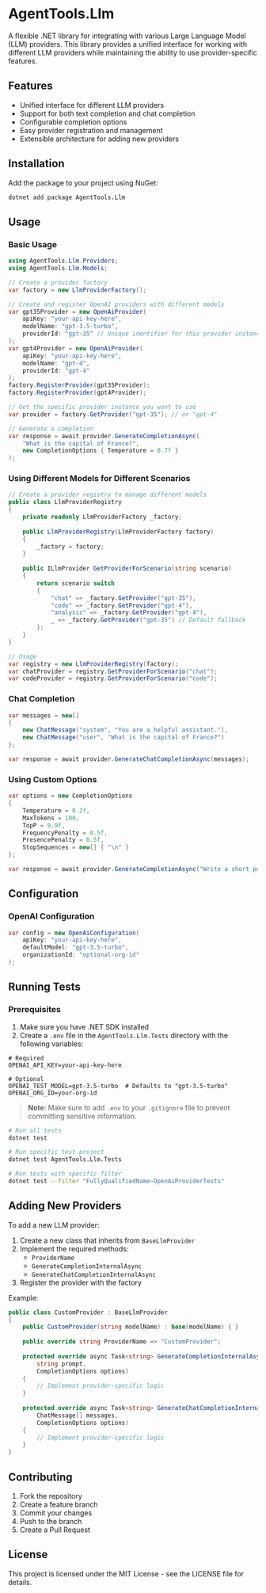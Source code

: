# AgentTools.Llm

A flexible .NET library for integrating with various Large Language Model (LLM) providers. This library provides a unified interface for working with different LLM providers while maintaining the ability to use provider-specific features.

## Features

- Unified interface for different LLM providers
- Support for both text completion and chat completion
- Configurable completion options
- Easy provider registration and management
- Extensible architecture for adding new providers

## Installation

Add the package to your project using NuGet:

```bash
dotnet add package AgentTools.Llm
```

## Usage

### Basic Usage

```csharp
using AgentTools.Llm.Providers;
using AgentTools.Llm.Models;

// Create a provider factory
var factory = new LlmProviderFactory();

// Create and register OpenAI providers with different models
var gpt35Provider = new OpenAiProvider(
    apiKey: "your-api-key-here",
    modelName: "gpt-3.5-turbo",
    providerId: "gpt-35" // Unique identifier for this provider instance
);
var gpt4Provider = new OpenAiProvider(
    apiKey: "your-api-key-here",
    modelName: "gpt-4",
    providerId: "gpt-4"
);
factory.RegisterProvider(gpt35Provider);
factory.RegisterProvider(gpt4Provider);

// Get the specific provider instance you want to use
var provider = factory.GetProvider("gpt-35"); // or "gpt-4"

// Generate a completion
var response = await provider.GenerateCompletionAsync(
    "What is the capital of France?",
    new CompletionOptions { Temperature = 0.7f }
);
```

### Using Different Models for Different Scenarios

```csharp
// Create a provider registry to manage different models
public class LlmProviderRegistry
{
    private readonly LlmProviderFactory _factory;
    
    public LlmProviderRegistry(LlmProviderFactory factory)
    {
        _factory = factory;
    }
    
    public ILlmProvider GetProviderForScenario(string scenario)
    {
        return scenario switch
        {
            "chat" => _factory.GetProvider("gpt-35"),
            "code" => _factory.GetProvider("gpt-4"),
            "analysis" => _factory.GetProvider("gpt-4"),
            _ => _factory.GetProvider("gpt-35") // Default fallback
        };
    }
}

// Usage
var registry = new LlmProviderRegistry(factory);
var chatProvider = registry.GetProviderForScenario("chat");
var codeProvider = registry.GetProviderForScenario("code");
```

### Chat Completion

```csharp
var messages = new[]
{
    new ChatMessage("system", "You are a helpful assistant."),
    new ChatMessage("user", "What is the capital of France?")
};

var response = await provider.GenerateChatCompletionAsync(messages);
```

### Using Custom Options

```csharp
var options = new CompletionOptions
{
    Temperature = 0.2f,
    MaxTokens = 100,
    TopP = 0.9f,
    FrequencyPenalty = 0.5f,
    PresencePenalty = 0.5f,
    StopSequences = new[] { "\n" }
};

var response = await provider.GenerateCompletionAsync("Write a short poem.", options);
```

## Configuration

### OpenAI Configuration

```csharp
var config = new OpenAiConfiguration(
    apiKey: "your-api-key-here",
    defaultModel: "gpt-3.5-turbo",
    organizationId: "optional-org-id"
);
```

## Running Tests

### Prerequisites

1. Make sure you have .NET SDK installed
2. Create a `.env` file in the `AgentTools.Llm.Tests` directory with the following variables:

```env
# Required
OPENAI_API_KEY=your-api-key-here

# Optional
OPENAI_TEST_MODEL=gpt-3.5-turbo  # Defaults to "gpt-3.5-turbo"
OPENAI_ORG_ID=your-org-id
```

> **Note**: Make sure to add `.env` to your `.gitignore` file to prevent committing sensitive information.

```bash
# Run all tests
dotnet test

# Run specific test project
dotnet test AgentTools.Llm.Tests

# Run tests with specific filter
dotnet test --filter "FullyQualifiedName~OpenAiProviderTests"
```

## Adding New Providers

To add a new LLM provider:

1. Create a new class that inherits from `BaseLlmProvider`
2. Implement the required methods:
   - `ProviderName`
   - `GenerateCompletionInternalAsync`
   - `GenerateChatCompletionInternalAsync`
3. Register the provider with the factory

Example:

```csharp
public class CustomProvider : BaseLlmProvider
{
    public CustomProvider(string modelName) : base(modelName) { }
    
    public override string ProviderName => "CustomProvider";
    
    protected override async Task<string> GenerateCompletionInternalAsync(
        string prompt, 
        CompletionOptions options)
    {
        // Implement provider-specific logic
    }
    
    protected override async Task<string> GenerateChatCompletionInternalAsync(
        ChatMessage[] messages, 
        CompletionOptions options)
    {
        // Implement provider-specific logic
    }
}
```

## Contributing

1. Fork the repository
2. Create a feature branch
3. Commit your changes
4. Push to the branch
5. Create a Pull Request

## License

This project is licensed under the MIT License - see the LICENSE file for details.
